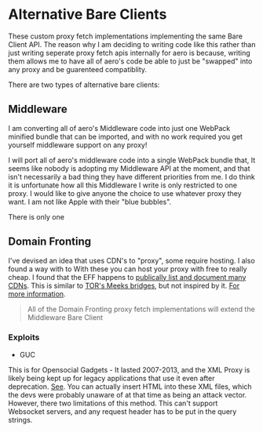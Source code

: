 # Alternative Bare Clients

These custom proxy fetch implementations implementing the same Bare Client API. The reason why I am deciding to writing code like this rather than just writing seperate proxy fetch apis internally for aero is because, writing them allows me to have all of aero's code be able to just be "swapped" into any proxy and be guarenteed compatiblity.

There are two types of alternative bare clients:

## Middleware

I am converting all of aero's Middleware code into just one WebPack minified bundle that can be imported, and with no work required you get yourself middleware support on any proxy!

I will port all of aero's middleware code into a single WebPack bundle that, It seems like nobody is adopting my Middleware API at the moment, and that isn't necessarily a bad thing they have different priorities from me. I do think it is unfortunate how all this Middleware I write is only restricted to one proxy. I would like to give anyone the choice to use whatever proxy they want. I am not like Apple with their "blue bubbles".

There is only one

## Domain Fronting

I've devised an idea that uses CDN's to "proxy", some require hosting. I also found a way with to With these you can host your proxy with free to really cheap. I found that the EFF happens to [publically list and document many CDNs](https://atlas.eff.org/domains/googleusercontent.com.html). This is similar to [TOR's Meeks bridges](https://gitlab.torproject.org/legacy/trac/-/wikis/doc/meek#Webservices), but not inspired by it. [For more information](https://www.usenix.org/system/files/sec21-wei.pdf).

> All of the Domain Fronting proxy fetch implementations will extend the Middleware Bare Client

### Exploits

- GUC

This is for Opensocial Gadgets - It lasted 2007-2013, and the XML Proxy is likely being kept up for legacy applications that use it even after deprecation. [See](https://developers.google.com/sites/gadgets/site_gadgets). You can actually insert HTML into these XML files, which the devs were probably unaware of at that time as being an attack vector. However, there two limitations of this method. This can't support Websocket servers, and any request header has to be put in the query strings.
